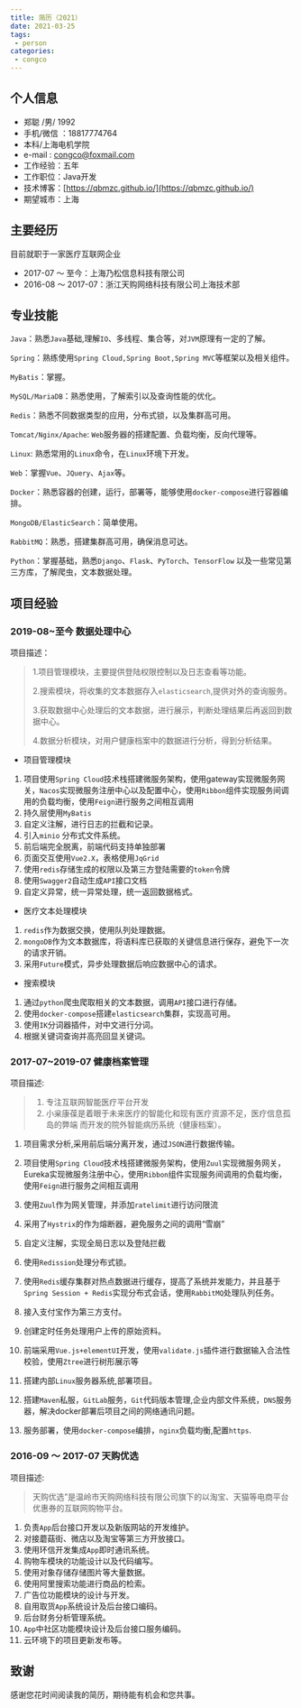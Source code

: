 ```yaml
---
title: 简历（2021）
date: 2021-03-25
tags:
 - person
categories:
 - congco
---
```


## 个人信息

- 郑聪 /男/ 1992
- 手机/微信 ：18817774764  
- 本科/上海电机学院
- e-mail : congco@foxmail.com
- 工作经验：五年  
- 工作职位：Java开发
- 技术博客：[https://qbmzc.github.io/](https://qbmzc.github.io/)
- 期望城市：上海

## 主要经历

目前就职于一家医疗互联网企业  

- 2017-07 ～ 至今：上海乃松信息科技有限公司  
- 2016-08 ～ 2017-07：浙江天购网络科技有限公司上海技术部  

## 专业技能

`Java`：熟悉`Java`基础,理解`IO`、多线程、集合等，对`JVM`原理有一定的了解。

`Spring`：熟练使用`Spring Cloud,Spring Boot,Spring MVC`等框架以及相关组件。

`MyBatis`：掌握。

`MySQL/MariaDB`：熟悉使用，了解索引以及查询性能的优化。

`Redis`：熟悉不同数据类型的应用，分布式锁，以及集群高可用。

`Tomcat/Nginx/Apache`: `Web`服务器的搭建配置、负载均衡，反向代理等。

`Linux`: 熟悉常用的`Linux`命令，在`Linux`环境下开发。

`Web`：掌握`Vue`、`JQuery`、`Ajax`等。

`Docker`：熟悉容器的创建，运行，部署等，能够使用`docker-compose`进行容器编排。

`MongoDB/ElasticSearch`：简单使用。

`RabbitMQ`：熟悉，搭建集群高可用，确保消息可达。

`Python`：掌握基础，熟悉`Django`、`Flask`、`PyTorch`、`TensorFlow` 以及一些常见第三方库，了解爬虫，文本数据处理。

## 项目经验
### 2019-08~至今 数据处理中心

项目描述：

> 1.项目管理模块，主要提供登陆权限控制以及日志查看等功能。
>
> 2.搜索模块，将收集的文本数据存入`elasticsearch`,提供对外的查询服务。
>
> 3.获取数据中心处理后的文本数据，进行展示，判断处理结果后再返回到数据中心。
>
> 4.数据分析模块，对用户健康档案中的数据进行分析，得到分析结果。

-  项目管理模块

1. 项目使用`Spring Cloud`技术栈搭建微服务架构，使用gateway实现微服务网关，`Nacos`实现微服务注册中心以及配置中心，使用`Ribbon`组件实现服务间调用的负载均衡，使用`Feign`进行服务之间相互调用
2. 持久层使用`MyBatis`
3. 自定义注解，进行日志的拦截和记录。
4. 引入`minio` 分布式文件系统。
5. 前后端完全脱离，前端代码支持单独部署
6. 页面交互使用`Vue2.X`，表格使用`JqGrid`
7. 使用`redis`存储生成的权限以及第三方登陆需要的`token`令牌
8. 使用`Swagger2`自动生成`API`接口文档
9. 自定义异常，统一异常处理，统一返回数据格式。

-  医疗文本处理模块

  1. `redis`作为数据交换，使用队列处理数据。
  2. `mongoDB`作为文本数据库，将语料库已获取的关键信息进行保存，避免下一次的请求开销。
  3. 采用`Future`模式，异步处理数据后响应数据中心的请求。

- 搜索模块

1. 通过`python`爬虫爬取相关的文本数据，调用`API`接口进行存储。
3. 使用`docker-compose`搭建`elasticsearch`集群，实现高可用。
4. 使用`IK`分词器插件，对中文进行分词。
5. 根据关键词查询并高亮回显关键词。

###  2017-07~2019-07 健康档案管理
项目描述:

> 1. 专注互联网智能医疗平台开发
> 2. 小枀康葆是着眼于未来医疗的智能化和现有医疗资源不足，医疗信息孤岛的弊端 而开发的院外智能病历系统（健康档案）。

1. 项目需求分析,采用前后端分离开发，通过`JSON`进行数据传输。

2. 项目使用`Spring Cloud`技术栈搭建微服务架构，使用`Zuul`实现微服务网关，Eureka实现微服务注册中心，使用`Ribbon`组件实现服务间调用的负载均衡，使用`Feign`进行服务之间相互调用

3. 使用`Zuul`作为网关管理，并添加`ratelimit`进行访问限流

4. 采用了`Hystrix`的作为熔断器，避免服务之间的调用“雪崩”

5. 自定义注解，实现全局日志以及登陆拦截

6. 使用`Redission`处理分布式锁。  

7. 使用`Redis`缓存集群对热点数据进行缓存，提高了系统并发能力，并且基于`Spring Session + Redis`实现分布式会话，使用`RabbitMQ`处理队列任务。

8. 接入支付宝作为第三方支付。

9. 创建定时任务处理用户上传的原始资料。

10. 前端采用`Vue.js+elementUI`开发，使用`validate.js`插件进行数据输入合法性校验，使用`Ztree`进行树形展示等

11. 搭建内部`Linux`服务器系统,部署项目。

12. 搭建`Maven`私服，`GitLab`服务，`Git`代码版本管理,企业内部文件系统，`DNS`服务器，解决docker部署后项目之间的网络通讯问题。

13. 服务部署，使用`docker-compose`编排，`nginx`负载均衡,配置`https`.

### 2016-09 ～ 2017-07 天购优选

项目描述:

> 天购优选”是温岭市天购网络科技有限公司旗下的以淘宝、天猫等电商平台优惠券的互联网购物平台。

1. 负责`App`后台接口开发以及新版网站的开发维护。
2. 对接蘑菇街、微店以及淘宝等第三方开放接口。
3. 使用环信开发集成`App`即时通讯系统。
4. 购物车模块的功能设计以及代码编写。
5. 使用对象存储存储图片等大量数据。
6. 使用阿里搜索功能进行商品的检索。
7. 广告位功能模块的设计与开发。
8. 自用取货`App`系统设计及后台接口编码。
9. 后台财务分析管理系统。
10. `App`中社区功能模块设计及后台接口服务编码。
11. 云环境下的项目更新发布等。

## 致谢

感谢您花时间阅读我的简历，期待能有机会和您共事。